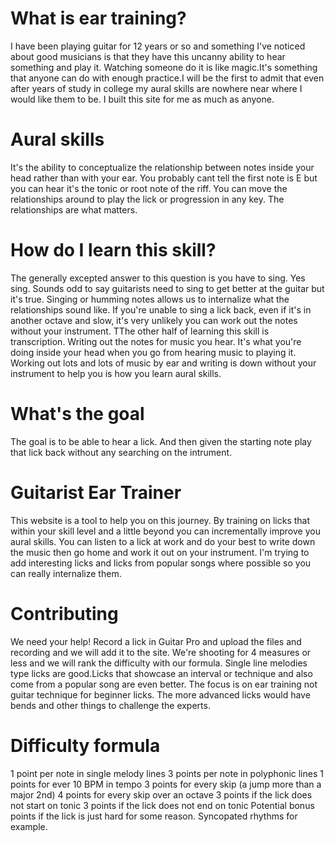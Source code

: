 # What is ear training?
I have been playing guitar for 12 years or so and something I've noticed about good musicians is that they have this uncanny ability to hear something and play it. Watching someone do it is like magic.It's something that anyone can do with enough practice.I will be the first to admit that even after years of study in college my aural skills are nowhere near where I would like them to be. I built this site for me as much as anyone. 

# Aural skills
It's the ability to conceptualize the relationship between notes inside your head rather than with your ear. You probably cant tell the first note is E but you can hear it's the tonic or root note of the riff. You can move the relationships around to play the lick or progression in any key. The relationships are what matters. 

# How do I learn this skill?
The generally excepted answer to this question is you have to sing. Yes sing. Sounds odd to say guitarists need to sing to get better at the guitar but it's true. Singing or humming notes allows us to internalize what the relationships sound like. If you're unable to sing a lick back, even if it's in another octave and slow, it's very unlikely you can work out the notes without your instrument. TThe other half of learning this skill is transcription. Writing out the notes for music you hear. It's what you're doing inside your head when you go from hearing music to playing it. Working out lots and lots of music by ear and writing is down without your instrument to help you is how you learn aural skills. 

# What's the goal
The goal is to be able to hear a lick. And then given the starting note play that lick back without any searching on the intrument.

# Guitarist Ear Trainer
This website is a tool to help you on this journey. By training on licks that within your skill level and a little beyond you can incrementally improve you aural skills. You can listen to a lick at work and do your best to write down the music then go home and work it out on your instrument. I'm trying to add interesting licks and licks from popular songs where possible so you can really internalize them. 

# Contributing
We need your help! Record a lick in Guitar Pro and upload the files and recording and we will add it to the site. We're shooting for 4 measures or less and we will rank the difficulty with our formula. Single line melodies type licks are good.Licks that showcase an interval or technique and also come from a popular song are even better. The focus is on ear training not guitar technique for beginner licks. The more advanced licks would have bends and other things to challenge the experts. 


# Difficulty formula

1 point per note in single melody lines
3 points per note in polyphonic lines
1 points for ever 10 BPM in tempo
3 points for every skip (a jump more than a major 2nd)
4 points for every skip over an octave
3 points if the lick does not start on tonic
3 points if the lick does not end on tonic
Potential bonus points if the lick is just hard for some reason. Syncopated rhythms for example.
